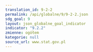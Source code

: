 ```yaml
---
translation_id: 9-2-2
permalink: /api/globalne/9/9-2-2.json
sdg_goal: 9
layout: json_globalne_goal_indicator
indicator: "9.2.2"
zmienne: ogółem
kategorie: null
source_url: www.stat.gov.pl
---
```

